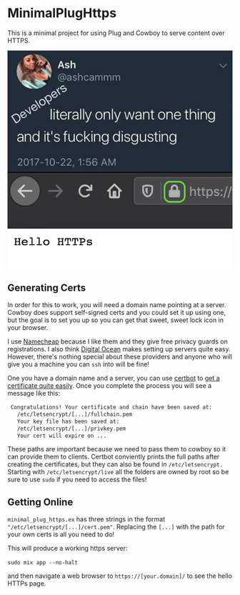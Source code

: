 # MinimalPlugHttps

This is a minimal project for using Plug and Cowboy to serve content over HTTPS. 

![Image of working https connection](HTTPS.png)

## Generating Certs

In order for this to work, you will need a domain name pointing at a server. Cowboy does support self-signed certs and you could set it up using one, but the goal is to set you up so you can get that sweet, sweet lock icon in your browser.

I use [Namecheap](https://www.namecheap.com/) because I like them and they give free privacy guards on registrations. I also think [Digital Ocean](https://www.digitalocean.com/) makes setting up servers quite easy. However, there's nothing special about these providers and anyone who will give you a machine you can `ssh` into will be fine!

One you have a domain name and a server, you can use [certbot](https://certbot.eff.org/) to [get a certificate quite easily](https://certbot.eff.org/instructions). Once you complete the process you will see a message like this:

```
 Congratulations! Your certificate and chain have been saved at:
   /etc/letsencrypt/[...]/fullchain.pem
   Your key file has been saved at:
   /etc/letsencrypt/[...]/privkey.pem
   Your cert will expire on ...
```

These paths are important because we need to pass them to cowboy so it can provide them to clients. Certbot conviently prints the full paths after creating the certificates, but they can also be found in `/etc/letsencrypt.` Starting with `/etc/letsencrypt/live` all the folders are owned by root so be sure to use `sudo` if you need to access the files!

## Getting Online

`minimal_plug_https.ex` has three strings in the format `"/etc/letsencrypt/[...]/cert.pem"`. Replacing the `[...]` with the path for your own certs is all you need to do!

This will produce a working https server:

`sudo mix app --no-halt`

and then navigate a web browser to `https://[your.domain]/` to see the hello HTTPs page.
